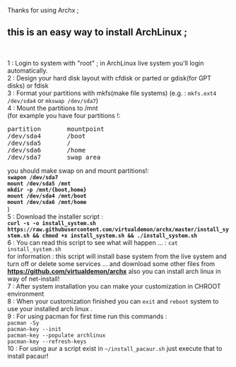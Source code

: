 Thanks for using Archx ;<br/>

<h2>this is an easy way to install ArchLinux ;</h2><br/>

1 : Login to system with "root" ; in ArchLinux live system you'll login automatically. <br/>
2 : Design your hard disk layout with cfdisk or parted or gdisk(for GPT disks) or fdisk<br/> 
3 : Format your partitions with mkfs(make file systems) (e.g. : `mkfs.ext4 /dev/sda4` or `mkswap /dev/sda7`) <br/>
4 : Mount the partitions to /mnt<br/> 
(for example you have four partitions !:<br/>
<pre>
partition       mountpoint
/dev/sda4       /boot
/dev/sda5       /
/dev/sda6       /home
/dev/sda7       swap area
</pre>
you should make swap on and mount partitions!:<br/>
<b>`swapon /dev/sda7`</b><br/>
<b>`mount /dev/sda5 /mnt`</b><br/>
<b>`mkdir -p /mnt/{boot,home}`</b><br/>
<b>`mount /dev/sda4 /mnt/boot`</b><br/>
<b>`mount /dev/sda6 /mnt/home`</b><br/>
)<br/>
5 : Download the installer script :<br/> 
<b>`curl -s -o install_system.sh https://raw.githubusercontent.com/virtualdemon/archx/master/install_system.sh && chmod +x install_system.sh && ./install_system.sh`
</b><br/> 
6 : You can read this script to see what will happen ... : `cat install_system.sh`<br/>
for information : this script will install base system from the live system and turn off or delete some services ... and download some other files from <b>https://github.com/virtualdemon/archx</b> also you can install arch linux in way of net-install! <br/>
7 : After system installation you can make your customization in CHROOT environment <br/>
8 : When your customization finished you can `exit` and `reboot` system to use your installed arch linux .<br/>
9 : For using pacman for first time run this commands :<br/>
`pacman -Sy` <br/>
`pacman-key --init` <br/>
`pacman-key --populate archlinux`<br/>
`pacman-key --refresh-keys`<br/>
10 : For using aur a script exist in `~/install_pacaur.sh` just execute that to install pacaur!

